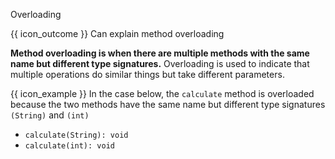 <span id="title">Overloading</span>

<span id="prereqs"></span>

<span id="outcomes">{{ icon_outcome }} Can explain method overloading</span>

<div id="body">

**Method overloading is when there are multiple methods with the same name but different type signatures.** Overloading is used to indicate that multiple operations do similar things but take different parameters. 

<box type="definition" seamless>

<include src="../../../common/definitions.md#def-type-signature" />

</box>

<box>

{{ icon_example }} In the case below, the `calculate` method is overloaded because the two methods have the same name but different type signatures `(String)` and `(int)`

* `calculate(String): void`
* `calculate(int): void`
</box>


</div>

<div id="extras">
</div>